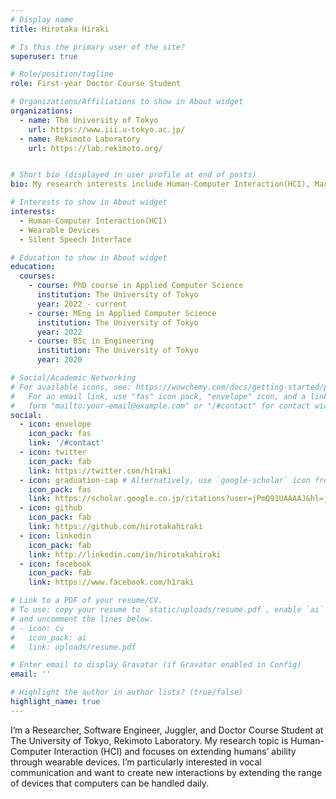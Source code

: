 ```yaml
---
# Display name
title: Hirotaka Hiraki

# Is this the primary user of the site?
superuser: true

# Role/position/tagline
role: First-year Doctor Course Student

# Organizations/Affiliations to show in About widget
organizations:
  - name: The University of Tokyo
    url: https://www.iii.u-tokyo.ac.jp/
  - name: Rekimoto Laboratory
    url: https://lab.rekimoto.org/


# Short bio (displayed in user profile at end of posts)
bio: My research interests include Human-Computer Interaction(HCI), Machine Learning, speech.

# Interests to show in About widget
interests:
  - Human-Computer Interaction(HCI)
  - Wearable Devices
  - Silent Speech Interface

# Education to show in About widget
education:
  courses:
    - course: PhD course in Applied Computer Science
      institution: The University of Tokyo
      year: 2022 - current
    - course: MEng in Applied Computer Science
      institution: The University of Tokyo
      year: 2022
    - course: BSc in Engineering
      institution: The University of Tokyo
      year: 2020

# Social/Academic Networking
# For available icons, see: https://wowchemy.com/docs/getting-started/page-builder/#icons
#   For an email link, use "fas" icon pack, "envelope" icon, and a link in the
#   form "mailto:your-email@example.com" or "/#contact" for contact widget.
social:
  - icon: envelope
    icon_pack: fas
    link: '/#contact'
  - icon: twitter
    icon_pack: fab
    link: https://twitter.com/h1raki
  - icon: graduation-cap # Alternatively, use `google-scholar` icon from `ai` icon pack
    icon_pack: fas
    link: https://scholar.google.co.jp/citations?user=jPmQ91UAAAAJ&hl=ja&oi=ao
  - icon: github
    icon_pack: fab
    link: https://github.com/hirotakahiraki
  - icon: linkedin
    icon_pack: fab
    link: http://linkedin.com/in/hirotakahiraki
  - icon: facebook
    icon_pack: fab
    link: https://www.facebook.com/h1raki

# Link to a PDF of your resume/CV.
# To use: copy your resume to `static/uploads/resume.pdf`, enable `ai` icons in `params.toml`,
# and uncomment the lines below.
# - icon: cv
#   icon_pack: ai
#   link: uploads/resume.pdf

# Enter email to display Gravatar (if Gravatar enabled in Config)
email: ''

# Highlight the author in author lists? (true/false)
highlight_name: true
---
```


I’m a Researcher, Software Engineer, Juggler, and Doctor Course Student at The University of Tokyo, Rekimoto Laboratory. My research topic is Human-Computer Interaction (HCI) and focuses on extending humans’ ability through wearable devices. I’m particularly interested in vocal communication and want to create new interactions by extending the range of devices that computers can be handled daily.

<!-- {{< icon name="download" pack="fas" >}} Download my {{< staticref "uploads/demo_resume.pdf" "newtab" >}}resumé{{< /staticref >}}. -->
